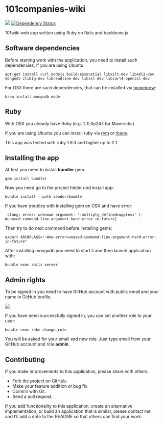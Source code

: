 # 101companies-wiki

[![](https://codeclimate.com/github/101companies/101rails.png)](https://codeclimate.com/github/101companies/101rails) [![Dependency Status](http://www.versioneye.com/user/projects/51b5a94f83548c000200dda1/badge.png)](http://www.versioneye.com/user/projects/51b5a94f83548c000200dda1)

101wiki web app written using Ruby on Rails and backbone.js

## Software dependencies

Before starting work with the application, you need to install such dependencies, if you are using Ubuntu:

    apt-get install curl nodejs build-essenstial libxslt-dev libxml2-dev mongodb zlib1g-dev libreadline-dev libssl-dev libcurl4-openssl-dev

For OSX there are such dependencies, that can be installed via [homebrew](http://brew.sh/):

    brew install mongodb node

## Ruby

With OSX you already have Ruby (e.g. 2.0.0p247 for Mavericks).

If you are using Ubuntu you can install ruby via [rvm](http://rvm.io) or [rbenv](https://github.com/sstephenson/rbenv/).

This app was tested with ruby 1.9.3 and higher up to 2.1

## Installing the app

At first you need to install **bundler** gem.

    gem install bundler

Now you need go to the project folder und install app:

    bundle install --path vendor/bundle

If you have troubles with installing gem on OSX and have error:

     clang: error: unknown argument: '-multiply_definedsuppress' [-Wunused-command-line-argument-hard-error-in-future]

Then try to do next command before installing gems:

    export ARCHFLAGS="-Wno-error=unused-command-line-argument-hard-error-in-future"

After installing mongodb you need to start it and then launch application with:

    bundle exec rails server

## Admin rights

To be signed in you need to have GitHub account with public email and your name in GitHub profile.

![](https://dl.dropboxusercontent.com/u/795699/profile.png)

If you have been successfully signed in, you can set another role to your user:

    bundle exec rake change_role

You will be asked for your email and new role. Just type email from your GitHub account and role **admin**.

## Contributing

If you make improvements to this application, please share with others.

*   Fork the project on GitHub.
*   Make your feature addition or bug fix.
*   Commit with Git.
*   Send a pull request.

If you add functionality to this application, create an alternative implementation, or build an application that is similar, please contact me and I’ll add a note to the README so that others can find your work.
